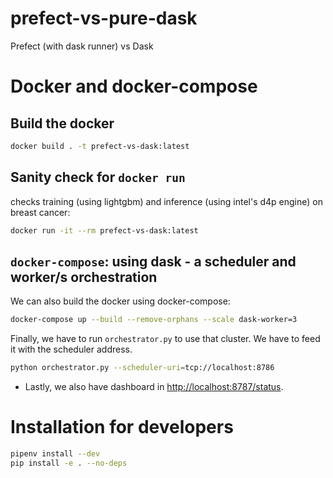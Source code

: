 # prefect-vs-pure-dask

Prefect (with dask runner) vs Dask

# Docker and docker-compose

## Build the docker

```bash
docker build . -t prefect-vs-dask:latest
```

## Sanity check for `docker run`

checks training (using lightgbm) and inference (using intel's d4p engine) on breast cancer:

```bash
docker run -it --rm prefect-vs-dask:latest
```

## `docker-compose`: using dask - a scheduler and worker/s orchestration

We can also build the docker using docker-compose:

```bash
docker-compose up --build --remove-orphans --scale dask-worker=3
```

Finally, we have to run `orchestrator.py` to use that cluster. We have to feed it with the scheduler address.

```bash
python orchestrator.py --scheduler-uri=tcp://localhost:8786
```

- Lastly, we also have dashboard in [http://localhost:8787/status](http://localhost:8787/status).

# Installation for developers

```bash
pipenv install --dev
pip install -e . --no-deps
```
